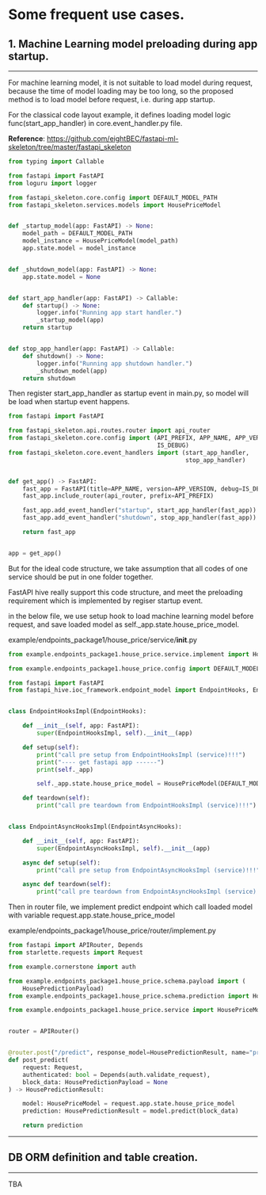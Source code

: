 # Some frequent use cases.


## 1. Machine Learning model preloading during app startup.

---

For machine learning model, it is not suitable to load model during request, because the time of model loading may be too long, so the proposed method is to load model before request, i.e. during app startup.

For the classical code layout example, it defines loading model logic func(start_app_handler) in core.event_handler.py file.

**Reference**: <a href="https://github.com/eightBEC/fastapi-ml-skeleton/tree/master/fastapi_skeleton" target="_blank">https://github.com/eightBEC/fastapi-ml-skeleton/tree/master/fastapi_skeleton</a>


```python
from typing import Callable

from fastapi import FastAPI
from loguru import logger

from fastapi_skeleton.core.config import DEFAULT_MODEL_PATH
from fastapi_skeleton.services.models import HousePriceModel


def _startup_model(app: FastAPI) -> None:
    model_path = DEFAULT_MODEL_PATH
    model_instance = HousePriceModel(model_path)
    app.state.model = model_instance


def _shutdown_model(app: FastAPI) -> None:
    app.state.model = None


def start_app_handler(app: FastAPI) -> Callable:
    def startup() -> None:
        logger.info("Running app start handler.")
        _startup_model(app)
    return startup


def stop_app_handler(app: FastAPI) -> Callable:
    def shutdown() -> None:
        logger.info("Running app shutdown handler.")
        _shutdown_model(app)
    return shutdown
```

Then register start_app_handler as startup event in main.py, so model will be load when startup event happens.

```python
from fastapi import FastAPI

from fastapi_skeleton.api.routes.router import api_router
from fastapi_skeleton.core.config import (API_PREFIX, APP_NAME, APP_VERSION,
                                          IS_DEBUG)
from fastapi_skeleton.core.event_handlers import (start_app_handler,
                                                  stop_app_handler)


def get_app() -> FastAPI:
    fast_app = FastAPI(title=APP_NAME, version=APP_VERSION, debug=IS_DEBUG)
    fast_app.include_router(api_router, prefix=API_PREFIX)

    fast_app.add_event_handler("startup", start_app_handler(fast_app))
    fast_app.add_event_handler("shutdown", stop_app_handler(fast_app))

    return fast_app


app = get_app()
```

But for the ideal code structure, we take assumption that all codes of one service should be put in one folder together. 

FastAPI hive really support this code structure, and meet the preloading requirement which is implemented by regiser startup event.

in the below file, we use setup hook to load machine learning model before request, and save loaded model as self._app.state.house_price_model.

example/endpoints_package1/house_price/service/__init__.py


```python
from example.endpoints_package1.house_price.service.implement import HousePriceModel

from example.endpoints_package1.house_price.config import DEFAULT_MODEL_PATH

from fastapi import FastAPI
from fastapi_hive.ioc_framework.endpoint_model import EndpointHooks, EndpointAsyncHooks


class EndpointHooksImpl(EndpointHooks):

    def __init__(self, app: FastAPI):
        super(EndpointHooksImpl, self).__init__(app)

    def setup(self):
        print("call pre setup from EndpointHooksImpl (service)!!!")
        print("---- get fastapi app ------")
        print(self._app)

        self._app.state.house_price_model = HousePriceModel(DEFAULT_MODEL_PATH)

    def teardown(self):
        print("call pre teardown from EndpointHooksImpl (service)!!!")


class EndpointAsyncHooksImpl(EndpointAsyncHooks):

    def __init__(self, app: FastAPI):
        super(EndpointAsyncHooksImpl, self).__init__(app)

    async def setup(self):
        print("call pre setup from EndpointAsyncHooksImpl (service)!!!")

    async def teardown(self):
        print("call pre teardown from EndpointAsyncHooksImpl (service)!!!")


```

Then in router file, we implement predict endpoint which call loaded model with variable request.app.state.house_price_model

example/endpoints_package1/house_price/router/implement.py

```python
from fastapi import APIRouter, Depends
from starlette.requests import Request

from example.cornerstone import auth

from example.endpoints_package1.house_price.schema.payload import (
    HousePredictionPayload)
from example.endpoints_package1.house_price.schema.prediction import HousePredictionResult

from example.endpoints_package1.house_price.service import HousePriceModel


router = APIRouter()


@router.post("/predict", response_model=HousePredictionResult, name="predict")
def post_predict(
    request: Request,
    authenticated: bool = Depends(auth.validate_request),
    block_data: HousePredictionPayload = None
) -> HousePredictionResult:

    model: HousePriceModel = request.app.state.house_price_model
    prediction: HousePredictionResult = model.predict(block_data)

    return prediction

```

---


## DB ORM definition and table creation.

---

TBA

